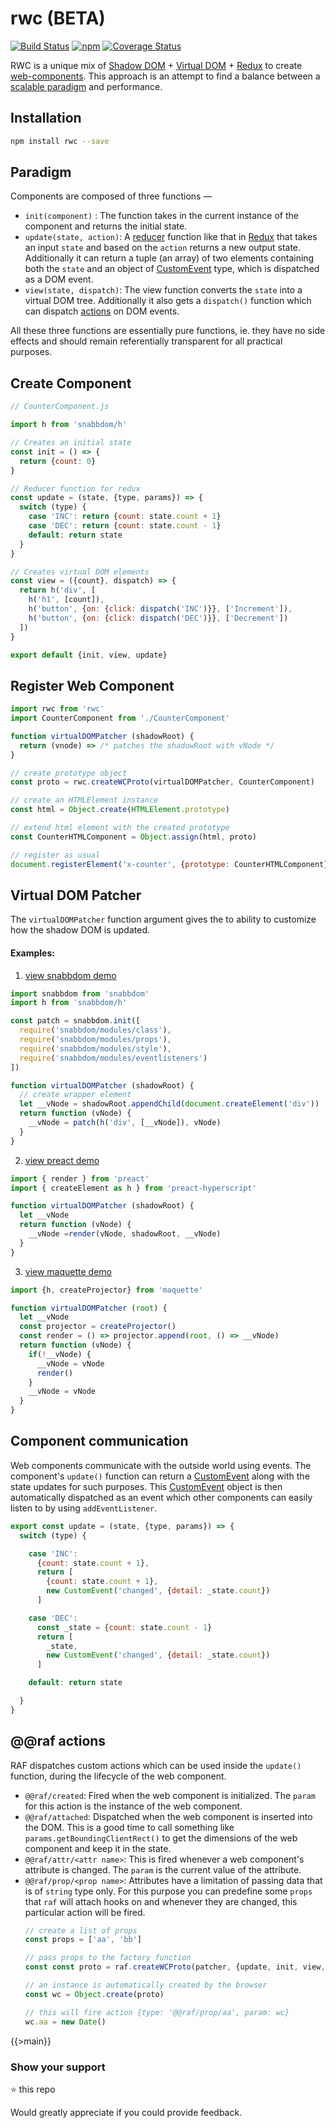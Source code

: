 # rwc (BETA)
[![Build Status](https://travis-ci.org/tusharmath/rwc.svg?branch=master)](https://travis-ci.org/tusharmath/rwc)
[![npm](https://img.shields.io/npm/v/rwc.svg)](https://www.npmjs.com/package/rwc)
[![Coverage Status](https://coveralls.io/repos/github/tusharmath/rwc/badge.svg)](https://coveralls.io/github/tusharmath/rwc)

RWC is a unique mix of [Shadow DOM] + [Virtual DOM] + [Redux] to create [web-components].
This approach is an attempt to find a balance between a [scalable paradigm] and performance.

[scalable paradigm]: http://staltz.com/why-react-redux-is-an-inferior-paradigm.html
[Shadow DOM]:        http://www.html5rocks.com/en/tutorials/webcomponents/shadowdom/
[Virtual DOM]:       https://github.com/paldepind/snabbdom
[Redux]:             http://redux.js.org
[web-components]:    http://www.html5rocks.com/en/tutorials/webcomponents/shadowdom/
[reducer]:           http://redux.js.org/docs/basics/Reducers.html
[ELM architecture]:  http://guide.elm-lang.org/architecture/
[CustomEvent]:       https://developer.mozilla.org/en/docs/Web/API/CustomEvent
[snabbdom]:          https://github.com/paldepind/snabbdom
[ShadowRoot]:        https://developer.mozilla.org/en-US/docs/Web/API/ShadowRoot
[actions]:           http://redux.js.org/docs/basics/Actions.html
[preact]:            https://github.com/developit/preact
## Installation

```bash
npm install rwc --save
```

## Paradigm
Components are composed of three functions —
  - `init(component)` : The function takes in the current instance of the component and returns the initial state.
  - `update(state, action)`: A [reducer] function like that in [Redux] that takes an input `state` and based on the `action` returns a new output state. Additionally it can return a tuple (an array) of two elements containing both the `state` and an object of [CustomEvent] type, which is dispatched as a DOM event.
  - `view(state, dispatch)`: The view function converts the `state` into a virtual DOM tree. Additionally it also gets a `dispatch()` function which can dispatch [actions] on DOM events.

All these three functions are essentially pure functions, ie. they have no side effects and should remain referentially transparent for all practical purposes.

## Create Component

```js
// CounterComponent.js

import h from 'snabbdom/h'

// Creates an initial state
const init = () => {
  return {count: 0}
}

// Reducer function for redux
const update = (state, {type, params}) => {
  switch (type) {
    case 'INC': return {count: state.count + 1}
    case 'DEC': return {count: state.count - 1}
    default: return state
  }
}

// Creates virtual DOM elements
const view = ({count}, dispatch) => {
  return h('div', [
    h('h1', [count]),
    h('button', {on: {click: dispatch('INC')}}, ['Increment']),
    h('button', {on: {click: dispatch('DEC')}}, ['Decrement'])
  ])
}

export default {init, view, update}
```

## Register Web Component

```js
import rwc from 'rwc'
import CounterComponent from './CounterComponent'

function virtualDOMPatcher (shadowRoot) {
  return (vnode) => /* patches the shadowRoot with vNode */
}

// create prototype object
const proto = rwc.createWCProto(virtualDOMPatcher, CounterComponent)

// create an HTMLElement instance
const html = Object.create(HTMLElement.prototype)

// extend html element with the created prototype
const CounterHTMLComponent = Object.assign(html, proto)

// register as usual
document.registerElement('x-counter', {prototype: CounterHTMLComponent})
```

## Virtual DOM Patcher
The `virtualDOMPatcher` function argument gives the to ability to customize how the shadow DOM is updated.

#### Examples:
1. [view snabbdom demo](https://esnextb.in/?gist=ba33f1903a3eefec86642afd34baf2b4)

  ```js
  import snabbdom from 'snabbdom'
  import h from 'snabbdom/h'

  const patch = snabbdom.init([
    require('snabbdom/modules/class'),
    require('snabbdom/modules/props'),
    require('snabbdom/modules/style'),
    require('snabbdom/modules/eventlisteners')
  ])

  function virtualDOMPatcher (shadowRoot) {
    // create wrapper element
    let __vNode = shadowRoot.appendChild(document.createElement('div'))
    return function (vNode) {
      __vNode = patch(h('div', [__vNode]), vNode)
    }
  }
  ```

2. [view preact demo](https://esnextb.in/?gist=a5d9ddb7805a741c042516d170c0a150)

  ```js
  import { render } from 'preact'
  import { createElement as h } from 'preact-hyperscript'

  function virtualDOMPatcher (shadowRoot) {
    let __vNode
    return function (vNode) {
      __vNode =render(vNode, shadowRoot, __vNode)
    }
  }
  ```

3. [view maquette demo](https://esnextb.in/?gist=3d01659f63f914882340e4173d5d273d)

  ```js
  import {h, createProjector} from 'maquette'

  function virtualDOMPatcher (root) {
    let __vNode
    const projector = createProjector()
    const render = () => projector.append(root, () => __vNode)
    return function (vNode) {
      if(!__vNode) {
        __vNode = vNode
        render()
      }
      __vNode = vNode
    }
  }
  ```

## Component communication
Web components communicate with the outside world using events. The component's `update()` function can return a [CustomEvent] along with the state updates for such purposes. This [CustomEvent] object is then automatically dispatched as an event which other components can easily listen to by using `addEventListener`.

```js
export const update = (state, {type, params}) => {
  switch (type) {

    case 'INC':
      {count: state.count + 1},
      return [
        {count: state.count + 1},
        new CustomEvent('changed', {detail: _state.count})
      ]

    case 'DEC':
      const _state = {count: state.count - 1}
      return [
        _state,
        new CustomEvent('changed', {detail: _state.count})
      ]

    default: return state

  }
}
```

## @@raf actions
RAF dispatches custom actions which can be used inside the `update()` function, during the lifecycle of the web component.
- `@@raf/created`: Fired when the web component is initialized. The `param` for this action is the instance of the web component.
- `@@raf/attached`: Dispatched when the web component is inserted into the DOM. This is a good time to call something like `params.getBoundingClientRect()` to get the dimensions of the web component and keep it in the state.
- `@@raf/attr/<attr name>`: This is fired whenever a web component's attribute is changed. The `param` is the current value of the attribute.
- `@@raf/prop/<prop name>`: Attributes have a limitation of passing data that is of `string` type only. For this purpose you can predefine some `props` that `raf` will attach hooks on and whenever they are changed, this particular action will be fired.
  ```js
  // create a list of props
  const props = ['aa', 'bb']

  // pass props to the factory function
  const const proto = raf.createWCProto(patcher, {update, init, view, props})

  // an instance is automatically created by the browser
  const wc = Object.create(proto)

  // this will fire action {type: '@@raf/prop/aa', param: wc}
  wc.aa = new Date()
  ```


{{>main}}

### Show your support
⭐ this repo

Would greatly appreciate if you could provide feedback.

